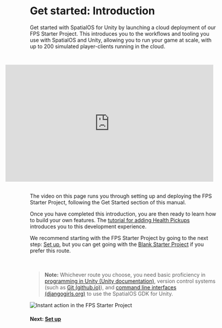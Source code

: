 # Get started: Introduction

Get started with SpatialOS for Unity by launching a cloud deployment of our FPS Starter Project. This introduces you to the workflows and tooling you use with SpatialOS and Unity, allowing you to run your game at scale, with up to 200 simulated player-clients running in the cloud.
<br/><br/>

<iframe width="560" height="315" src="https://www.youtube.com/embed/6PNDBYtIimw?autoplay=0&rel=0" frameborder="0"  allowfullscreen, style="; float: right; margin: 10px 10px 30px 30px; " ></iframe>
<br/><br/>
The video on this page runs you through setting up and deploying the FPS Starter Project, following the Get Started section of this manual. <br/>

Once you have completed this introduction, you are then ready to learn how to build your own features. The [tutorial for adding Health Pickups]({{urlRoot}}/projects/fps/tutorial) introduces you to this development experience.

We recommend starting with the FPS Starter Project by going to the next step: [Set up]({{urlRoot}}/content/get-started/set-up.md), but you can get going with the [Blank Starter Project]({{urlRoot}}/projects/blank/overview) if you prefer this route.
<br/><br/><br/>

> **Note:** Whichever route you choose, you need basic proficiency in [programming in Unity (Unity documentation)](https://unity3d.com/programming-in-unity), version control systems (such as [Git (github.io)](https://try.github.io/)), and [command line interfaces (djangogirls.org)](https://tutorial.djangogirls.org/en/intro_to_command_line/) to use the SpatialOS GDK for Unity.

![Instant action in the FPS Starter Project]({{assetRoot}}assets/fps/headline.png)

#### Next: [Set up]({{urlRoot}}/content/get-started/set-up.md)


